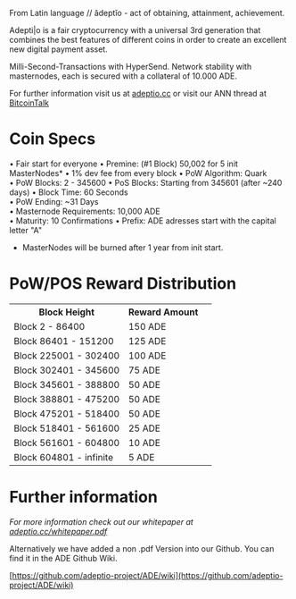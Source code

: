 From Latin language // ădeptĭo - act of obtaining, attainment, achievement.

Adepti|o is a fair cryptocurrency with a universal 3rd generation that combines the best features of different coins
in order to create an excellent new digital payment asset.

Milli-Second-Transactions with HyperSend.
Network stability with masternodes, each is secured with a collateral of 10.000 ADE.

For further information visit us at [adeptio.cc](https://adeptio.cc/) or visit our ANN thread at [BitcoinTalk](https://bitcointalk.com)

# Coin Specs
• Fair start for everyone
• Premine: (#1 Block) 50,002 for 5 init MasterNodes*
• 1% dev fee from every block
• PoW Algorithm: Quark  
• PoW Blocks: 2 - 345600
• PoS Blocks: Starting from 345601 (after ~240 days)
• Block Time: 60 Seconds  
• PoW Ending: ~31 Days  
• Masternode Requirements: 10,000 ADE  
• Maturity: 10 Confirmations
• Prefix: ADE adresses start with the capital letter "A"   

* MasterNodes will be burned after 1 year from init start.

# PoW/POS Reward Distribution
<table>
  <tr><th>Block Height</th><th>Reward Amount</th>
  <tr><td>Block 2 - 86400</td><td>150 ADE</td><td>  
<tr><td>Block 86401 - 151200</td><td>125 ADE</td><td>  
<tr><td>Block 225001 - 302400</td><td>100 ADE</td><td>  
<tr><td>Block 302401 - 345600</td><td>75 ADE</td><td>   
<tr><td>Block 345601 - 388800</td><td>50 ADE</td><td>     
<tr><td>Block 388801 - 475200</td><td>50 ADE</td><td>      
<tr><td>Block 475201 - 518400</td><td>50 ADE</td></tr>
<tr><td>Block 518401 - 561600</td><td>25 ADE</td></tr>
<tr><td>Block 561601 - 604800</td><td>10 ADE</td></tr>
<tr><td>Block 604801 - infinite</td><td>5 ADE</td></tr>
</table>

# Further information

_For more information check out our whitepaper at [adeptio.cc/whitepaper.pdf](https://adeptio.cc/whitepaper.pdf)_


Alternatively we have added a non .pdf Version into our Github. You can find it in the ADE Github Wiki.

[https://github.com/adeptio-project/ADE/wiki](https://github.com/adeptio-project/ADE/wiki)
